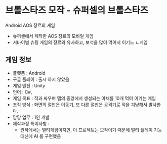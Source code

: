 # 브롤스타즈 모작 - 슈퍼셀의 브롤스타즈
Android AOS 장르의 게임

+ 슈퍼셀에서 제작한 AOS 장르의 모바일 게임
+ 서바이벌 슈팅 게임의 장르와 유사하고, 보석을 많이 먹어서 이기느 ㄴ게임 

## 게임 정보
+ 플랫폼 : Android
+ 구글 플레이 : 출시 하지 않았음
+ 게임 엔진 : Unity
+ 언어 : C#, 
+ 게임 목표 : 적과 싸우며 맵의 중앙에서 생성되는 야채를 10개 먹어 이기는 게임
+ 조작 방식 : 화면의 절반은 이동기, 또 다른 절반은 공격기로 적을 겨냥해서 발사한다.
+ 담당 업무 : 1인 개발
+ 제작과정 특이사항 : 
    - 원작에서는 멀티게임이지만, 이 프로젝트는 모작이기 때문에
      멀티 플레이 기능 대신에 AI 를 구현했음
